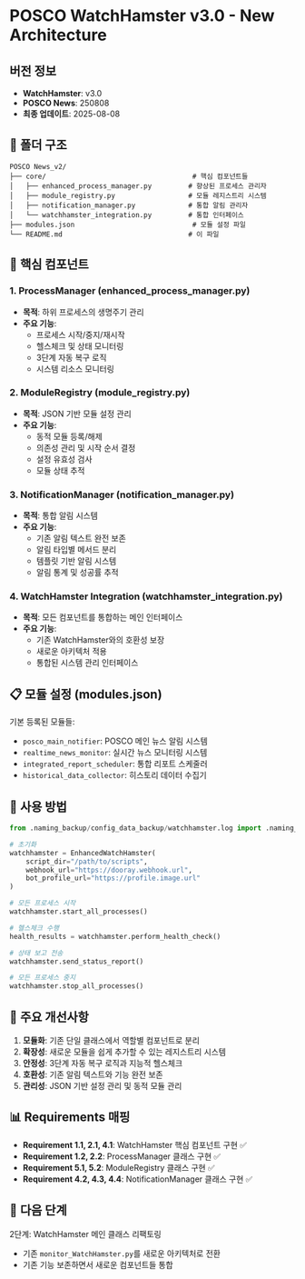 # POSCO WatchHamster v3.0 - New Architecture


## 버전 정보

- **WatchHamster**: v3.0
- **POSCO News**: 250808
- **최종 업데이트**: 2025-08-08
## 📁 폴더 구조

```
POSCO News_v2/
├── core/                                    # 핵심 컴포넌트들
│   ├── enhanced_process_manager.py         # 향상된 프로세스 관리자
│   ├── module_registry.py                  # 모듈 레지스트리 시스템
│   ├── notification_manager.py             # 통합 알림 관리자
│   └── watchhamster_integration.py         # 통합 인터페이스
├── modules.json                             # 모듈 설정 파일
└── README.md                               # 이 파일
```

## 🔧 핵심 컴포넌트

### 1. ProcessManager (enhanced_process_manager.py)
- **목적**: 하위 프로세스의 생명주기 관리
- **주요 기능**:
  - 프로세스 시작/중지/재시작
  - 헬스체크 및 상태 모니터링
  - 3단계 자동 복구 로직
  - 시스템 리소스 모니터링

### 2. ModuleRegistry (module_registry.py)
- **목적**: JSON 기반 모듈 설정 관리
- **주요 기능**:
  - 동적 모듈 등록/해제
  - 의존성 관리 및 시작 순서 결정
  - 설정 유효성 검사
  - 모듈 상태 추적

### 3. NotificationManager (notification_manager.py)
- **목적**: 통합 알림 시스템
- **주요 기능**:
  - 기존 알림 텍스트 완전 보존
  - 알림 타입별 메서드 분리
  - 템플릿 기반 알림 시스템
  - 알림 통계 및 성공률 추적

### 4. WatchHamster Integration (watchhamster_integration.py)
- **목적**: 모든 컴포넌트를 통합하는 메인 인터페이스
- **주요 기능**:
  - 기존 WatchHamster와의 호환성 보장
  - 새로운 아키텍처 적용
  - 통합된 시스템 관리 인터페이스

## 📋 모듈 설정 (modules.json)

기본 등록된 모듈들:
- `posco_main_notifier`: POSCO 메인 뉴스 알림 시스템
- `realtime_news_monitor`: 실시간 뉴스 모니터링 시스템
- `integrated_report_scheduler`: 통합 리포트 스케줄러
- `historical_data_collector`: 히스토리 데이터 수집기

## 🚀 사용 방법

```python
from .naming_backup/config_data_backup/watchhamster.log import .naming_backup/config_data_backup/watchhamster.log

# 초기화
watchhamster = EnhancedWatchHamster(
    script_dir="/path/to/scripts",
    webhook_url="https://dooray.webhook.url",
    bot_profile_url="https://profile.image.url"
)

# 모든 프로세스 시작
watchhamster.start_all_processes()

# 헬스체크 수행
health_results = watchhamster.perform_health_check()

# 상태 보고 전송
watchhamster.send_status_report()

# 모든 프로세스 중지
watchhamster.stop_all_processes()
```

## 🎯 주요 개선사항

1. **모듈화**: 기존 단일 클래스에서 역할별 컴포넌트로 분리
2. **확장성**: 새로운 모듈을 쉽게 추가할 수 있는 레지스트리 시스템
3. **안정성**: 3단계 자동 복구 로직과 지능적 헬스체크
4. **호환성**: 기존 알림 텍스트와 기능 완전 보존
5. **관리성**: JSON 기반 설정 관리 및 동적 모듈 관리

## 📊 Requirements 매핑

- **Requirement 1.1, 2.1, 4.1**: WatchHamster 핵심 컴포넌트 구현 ✅
- **Requirement 1.2, 2.2**: ProcessManager 클래스 구현 ✅
- **Requirement 5.1, 5.2**: ModuleRegistry 클래스 구현 ✅
- **Requirement 4.2, 4.3, 4.4**: NotificationManager 클래스 구현 ✅

## 🔄 다음 단계

2단계: WatchHamster 메인 클래스 리팩토링
- 기존 `monitor_WatchHamster.py`를 새로운 아키텍처로 전환
- 기존 기능 보존하면서 새로운 컴포넌트들 통합